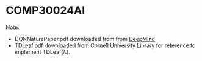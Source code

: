 # COMP30024AI

Note:
* DQNNaturePaper.pdf downloaded from from [DeepMind](https://deepmind.com/research/publications/human-level-control-through-deep-reinforcement-learning/)
* TDLeaf.pdf downloaded from [Cornell University Library](https://arxiv.org/pdf/cs/9901001.pdf) for reference to implement TDLeaf(λ).
